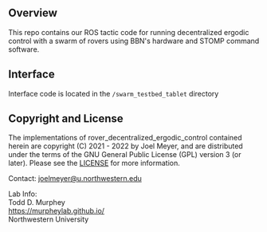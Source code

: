## Overview
This repo contains our ROS tactic code for running decentralized ergodic control with a swarm of rovers using BBN's hardware and STOMP command software.

## Interface
Interface code is located in the `/swarm_testbed_tablet` directory

## Copyright and License
The implementations of rover_decentralized_ergodic_control contained herein are copyright (C) 2021 - 2022 by Joel Meyer, and are distributed under the terms of the GNU General Public License (GPL) version 3 (or later).  Please see the [LICENSE](./LICENSE) for more information.

Contact: joelmeyer@u.northwestern.edu

Lab Info:  
Todd D. Murphey  
https://murpheylab.github.io/  
Northwestern University   
